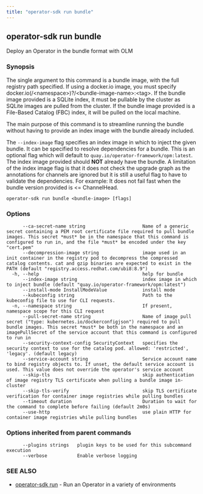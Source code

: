 ```yaml
---
title: "operator-sdk run bundle"
---
```

## operator-sdk run bundle

Deploy an Operator in the bundle format with OLM

### Synopsis

The single argument to this command is a bundle image, with the full registry path specified.
If using a docker.io image, you must specify docker.io(/&lt;namespace&gt;)?/&lt;bundle-image-name&gt;:&lt;tag&gt;.
If the bundle image provided is a SQLite index, it must be pullable by the cluster as SQLite images are pulled from the cluster.
If the bundle image provided is a File-Based Catalog (FBC) index, it will be pulled on the local machine.

The main purpose of this command is to streamline running the bundle without having to provide an index image with the bundle already included.

The `--index-image` flag specifies an index image in which to inject the given bundle. It can be specified to resolve dependencies for a bundle. 
This is an optional flag which will default to `quay.io/operator-framework/opm:latest`.
The index image provided should **NOT** already have the bundle. A limitation of the index image flag is that it does not check the upgrade graph
as the annotations for channels are ignored but it is still a useful flag to have to validate the dependencies. 
For example: It does not fail fast when the bundle version provided is &lt;= ChannelHead.


```
operator-sdk run bundle <bundle-image> [flags]
```

### Options

```
      --ca-secret-name string                     Name of a generic secret containing a PEM root certificate file required to pull bundle images. This secret *must* be in the namespace that this command is configured to run in, and the file *must* be encoded under the key "cert.pem"
      --decompression-image string                image used in an init container in the registry pod to decompress the compressed catalog contents. cat and gzip binaries are expected to exist in the PATH (default "registry.access.redhat.com/ubi8:8.9")
  -h, --help                                      help for bundle
      --index-image string                        index image in which to inject bundle (default "quay.io/operator-framework/opm:latest")
      --install-mode InstallModeValue             install mode
      --kubeconfig string                         Path to the kubeconfig file to use for CLI requests.
  -n, --namespace string                          If present, namespace scope for this CLI request
      --pull-secret-name string                   Name of image pull secret ("type: kubernetes.io/dockerconfigjson") required to pull bundle images. This secret *must* be both in the namespace and an imagePullSecret of the service account that this command is configured to run in
      --security-context-config SecurityContext   specifies the security context to use for the catalog pod. allowed: 'restricted', 'legacy'. (default legacy)
      --service-account string                    Service account name to bind registry objects to. If unset, the default service account is used. This value does not override the operator's service account
      --skip-tls                                  skip authentication of image registry TLS certificate when pulling a bundle image in-cluster
      --skip-tls-verify                           skip TLS certificate verification for container image registries while pulling bundles
      --timeout duration                          Duration to wait for the command to complete before failing (default 2m0s)
      --use-http                                  use plain HTTP for container image registries while pulling bundles
```

### Options inherited from parent commands

```
      --plugins strings   plugin keys to be used for this subcommand execution
      --verbose           Enable verbose logging
```

### SEE ALSO

* [operator-sdk run](../operator-sdk_run)	 - Run an Operator in a variety of environments

